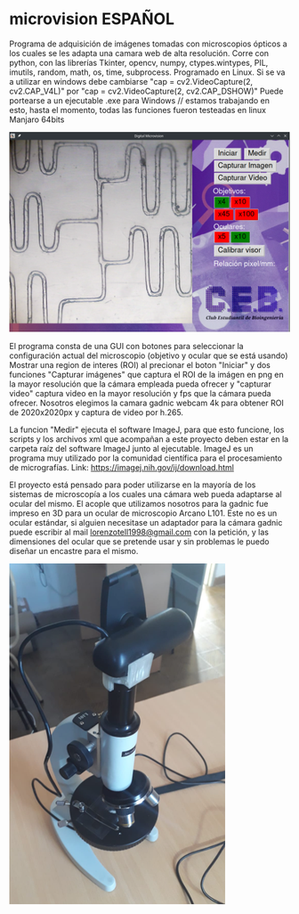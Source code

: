 # microvision ESPAÑOL
Programa de adquisición de imágenes tomadas con microscopios ópticos a los cuales se les adapta una camara web de alta resolución.
Corre con python, con las librerías Tkinter, opencv, numpy, ctypes.wintypes, PIL, imutils, random, math, os, time, subprocess. Programado en Linux. Si se va a utilizar en windows debe cambiarse "cap = cv2.VideoCapture(2, cv2.CAP_V4L)" por "cap = cv2.VideoCapture(2, cv2.CAP_DSHOW)" 
Puede portearse a un ejecutable .exe para Windows // estamos trabajando en esto, hasta el momento, todas las funciones fueron testeadas en linux Manjaro 64bits

![alt text](https://github.com/LorenzoTell/microvision/blob/main/GUI.png)

El programa consta de una GUI con botones para seleccionar la configuración actual del microscopio (objetivo y ocular que se está usando) Mostrar una region de interes (ROI) al precionar el boton "Iniciar" y dos funciones "Capturar imágenes" que captura el ROI de la imágen en png en la mayor resolución que la cámara empleada pueda ofrecer y "capturar video" captura video en la mayor resolución y fps que la cámara pueda ofrecer. Nosotros elegimos la camara gadnic webcam 4k para obtener ROI de 2020x2020px y captura de video por h.265.

La funcion "Medir" ejecuta el software ImageJ, para que esto funcione, los scripts y los archivos xml que acompañan a este proyecto deben estar en la carpeta raíz del software ImageJ junto al ejecutable. ImageJ es un programa muy utilizado por la comunidad científica para el procesamiento de micrografías. Link: https://imagej.nih.gov/ij/download.html

El proyecto está pensado para poder utilizarse en la mayoría de los sistemas de microscopía a los cuales una cámara web pueda adaptarse al ocular del mismo. El acople que utilizamos nosotros para la gadnic fue impreso en 3D para un ocular de microscopio Arcano L101. Este no es un ocular estándar, si alguien necesitase un adaptador para la cámara gadnic puede escribir al mail lorenzotell1998@gmail.com con la petición, y las dimensiones del ocular que se pretende usar y sin problemas le puedo diseñar un encastre para el mismo.

![alt text](https://github.com/LorenzoTell/microvision/blob/main/adaptador.png)





